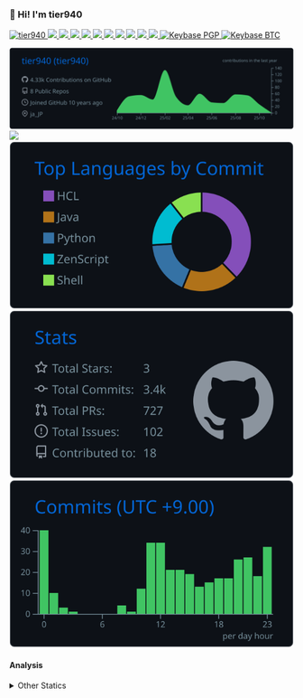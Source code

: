 ### 👋 Hi! I'm tier940

<p align="left"> 
  <a href="https://github.com/tier940/tier940/">
    <img src="https://komarev.com/ghpvc/?username=tier940" alt="tier940" />
  </a>
  <a href="http://twitter.com/tier940">
    <img height="20" src="https://img.shields.io/twitter/follow/tier940?label=Twitter&logo=twitter&style=flat" />
  </a>
  <a href="https://github.com/tier940">
    <img height="20" src="https://img.shields.io/github/followers/tier940?label=follow&logo=github&style=flat" />
  </a>
  <a href="https://www.reddit.com/user/tier940">
    <img height="20" src="https://img.shields.io/reddit/user-karma/combined/tier940?label=Reddit&logo=reddit&style=flat" />
  </a>
  <a href="https://stackoverflow.com/users/17317833/tier940">
    <img height="20" src="https://img.shields.io/stackexchange/stackoverflow/r/17317833?label=StackOverflow&logo=stack-overflow&style=flat" />
  </a>
  <a href="https://zenn.dev/tier940">
    <img height="20" src="https://zenn.badge.nikaera.com/s/tier940/likes" />
  </a>
  <a href="https://zenn.dev/tier940">
    <img height="20" src="https://zenn.badge.nikaera.com/s/tier940/followers" />
  </a>
  <a href="https://zenn.dev/tier940">
    <img height="20" src="https://zenn.badge.nikaera.com/s/tier940/articles" />
  </a>
  <a href="http://qiita.com/tier940">
    <img height="20" src="https://qiita-badge.apiapi.app/s/tier940/posts.svg" />
  </a>
  <a href="http://qiita.com/tier940">
    <img height="20" src="https://qiita-badge.apiapi.app/s/tier940/contributions.svg" />
  </a>
  <a href="https://github.com/tier940/tier940/">
    <img height="20" src="https://github.com/tier940/tier940/actions/workflows/main.yml/badge.svg" />
  </a>
  <a href="https://keybase.io/tier940">
    <img alt="Keybase PGP" src="https://img.shields.io/keybase/pgp/tier940">
  </a>
  <a href="https://keybase.io/tier940">
    <img alt="Keybase BTC" src="https://img.shields.io/keybase/btc/tier940">
  </a>
</p>

[![](https://raw.githubusercontent.com/tier940/tier940/main/profile-summary-card-output/github_dark/0-profile-details.svg)](https://github.com/vn7n24fzkq/github-profile-summary-cards)
[![](https://raw.githubusercontent.com/tier940/tier940/main/profile-summary-card-output/github_dark/1-repos-per-language.svg)](https://github.com/vn7n24fzkq/github-profile-summary-cards) [![](https://raw.githubusercontent.com/tier940/tier940/main/profile-summary-card-output/github_dark/2-most-commit-language.svg)](https://github.com/vn7n24fzkq/github-profile-summary-cards)
[![](https://raw.githubusercontent.com/tier940/tier940/main/profile-summary-card-output/github_dark/3-stats.svg)](https://github.com/vn7n24fzkq/github-profile-summary-cards) [![](https://raw.githubusercontent.com/tier940/tier940/main/profile-summary-card-output/github_dark/4-productive-time.svg)](https://github.com/vn7n24fzkq/github-profile-summary-cards)


#### Analysis
<!-- <img height="150" src="https://github.com/tier940/tier940/blob/master/images/stat.svg" alt="Alternative Text"/> -->

<details>
  <summary>Other Statics</summary>
  <!--START_SECTION:waka-->
![Code Time](http://img.shields.io/badge/Code%20Time-5%2C195%20hrs%2048%20mins-blue)

**🐱 My GitHub Data** 

> 📦 45.6 kB Used in GitHub's Storage 
 > 
> 💼 Opted to Hire
 > 
> 📜 12 Public Repositories 
 > 
> 🔑 6 Private Repositories 
 > 
**I'm an Early 🐤** 

```text
🌞 Morning                2576 commits        ████░░░░░░░░░░░░░░░░░░░░░   16.27 % 
🌆 Daytime                5865 commits        █████████░░░░░░░░░░░░░░░░   37.05 % 
🌃 Evening                5802 commits        █████████░░░░░░░░░░░░░░░░   36.65 % 
🌙 Night                  1588 commits        ███░░░░░░░░░░░░░░░░░░░░░░   10.03 % 
```
📅 **I'm Most Productive on Saturday** 

```text
Monday                   1600 commits        ███░░░░░░░░░░░░░░░░░░░░░░   10.11 % 
Tuesday                  2518 commits        ████░░░░░░░░░░░░░░░░░░░░░   15.91 % 
Wednesday                1921 commits        ███░░░░░░░░░░░░░░░░░░░░░░   12.13 % 
Thursday                 1660 commits        ███░░░░░░░░░░░░░░░░░░░░░░   10.49 % 
Friday                   2261 commits        ████░░░░░░░░░░░░░░░░░░░░░   14.28 % 
Saturday                 3022 commits        █████░░░░░░░░░░░░░░░░░░░░   19.09 % 
Sunday                   2849 commits        ████░░░░░░░░░░░░░░░░░░░░░   18.00 % 
```


📊 **This Week I Spent My Time On** 

```text
🕑︎ Time Zone: Asia/Tokyo

💬 Programming Languages: 
Other                    22 hrs 58 mins      ██████████████████░░░░░░░   72.24 % 
Java                     6 hrs 5 mins        █████░░░░░░░░░░░░░░░░░░░░   19.14 % 
Markdown                 49 mins             █░░░░░░░░░░░░░░░░░░░░░░░░   02.60 % 
INI                      25 mins             ░░░░░░░░░░░░░░░░░░░░░░░░░   01.31 % 
Go                       24 mins             ░░░░░░░░░░░░░░░░░░░░░░░░░   01.27 % 

🔥 Editors: 
Chrome                   23 hrs 55 mins      ███████████████████░░░░░░   75.24 % 
IntelliJ IDEA            3 hrs 36 mins       ███░░░░░░░░░░░░░░░░░░░░░░   11.34 % 
VS Code                  3 hrs 7 mins        ██░░░░░░░░░░░░░░░░░░░░░░░   09.83 % 
Edge                     1 hr 8 mins         █░░░░░░░░░░░░░░░░░░░░░░░░   03.58 % 

💻 Operating System: 
Windows                  29 hrs 23 mins      ███████████████████████░░   92.43 % 
Unknown OS               1 hr 19 mins        █░░░░░░░░░░░░░░░░░░░░░░░░   04.17 % 
Mac                      1 hr 4 mins         █░░░░░░░░░░░░░░░░░░░░░░░░   03.40 % 
```

**I Mostly Code in Java** 

```text
Java                     13 repos            ████████████░░░░░░░░░░░░░   50.00 % 
ZenScript                3 repos             ███░░░░░░░░░░░░░░░░░░░░░░   11.54 % 
Shell                    2 repos             ██░░░░░░░░░░░░░░░░░░░░░░░   07.69 % 
Python                   2 repos             ██░░░░░░░░░░░░░░░░░░░░░░░   07.69 % 
HTML                     1 repo              █░░░░░░░░░░░░░░░░░░░░░░░░   03.85 % 
```



**Timeline**

![Lines of Code chart](https://raw.githubusercontent.com/tier940/tier940/main/assets/bar_graph.png)


 Last Updated on 10/02/2025 01:01:54 UTC
<!--END_SECTION:waka-->
</details>

